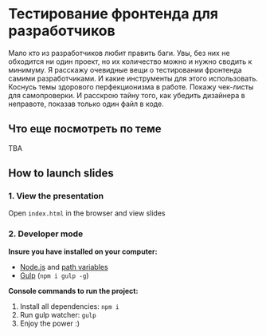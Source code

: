 # Тестирование фронтенда для разработчиков

Мало кто из разработчиков любит править баги. Увы, без них не обходится ни один проект, но их количество можно и нужно сводить к минимуму. Я расскажу очевидные вещи о тестировании фронтенда самими разработчиками. И какие инструменты для этого использовать. Коснусь темы здорового перфекционизма в работе. Покажу чек-листы для самопроверки. И расскрою тайну того, как убедить дизайнера в неправоте, показав только один файл в коде.

## Что еще посмотреть по теме

TBA

## How to launch slides
### 1. View the presentation
Open `index.html` in the browser and view slides

### 2. Developer mode

__Insure you have installed on your computer:__

* [Node.js](https://nodejs.org/en/download/) and [path variables](http://stackoverflow.com/questions/8278143/node-js-how-to-run-node-command-from-any-path)
* [Gulp](http://gulpjs.com/) (`npm i gulp -g`)

__Console commands to run the project:__

1. Install all dependenсies: `npm i`
2. Run gulp watcher: `gulp`
3. Enjoy the power :)
